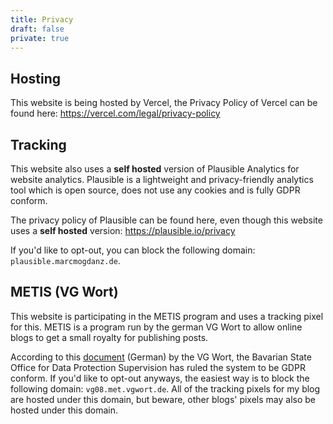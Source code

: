 ```yaml
---
title: Privacy
draft: false
private: true
---
```


## Hosting

This website is being hosted by Vercel, the Privacy Policy of Vercel can be found here: https://vercel.com/legal/privacy-policy

## Tracking

This website also uses a **self hosted** version of Plausible Analytics for website analytics. Plausible is a lightweight and privacy-friendly analytics tool which is open source, does not use any cookies and is fully GDPR conform.

The privacy policy of Plausible can be found here, even though this website uses a **self hosted** version: https://plausible.io/privacy

If you'd like to opt-out, you can block the following domain: `plausible.marcmogdanz.de`.

## METIS (VG Wort)

This website is participating in the METIS program and uses a tracking pixel for this. METIS is a program run by the german VG Wort to allow online blogs to get a small royalty for publishing posts.

According to this [document](https://www.vgwort.de/fileadmin/pdf/pressemitteilungen/PM_Datenschutz_METIS_051213_.pdf) (German) by the VG Wort, the Bavarian State Office for Data Protection Supervision has ruled the system to be GDPR conform. If you'd like to opt-out anyways, the easiest way is to block the following domain: `vg08.met.vgwort.de`. All of the tracking pixels for my blog are hosted under this domain, but beware, other blogs' pixels may also be hosted under this domain.
